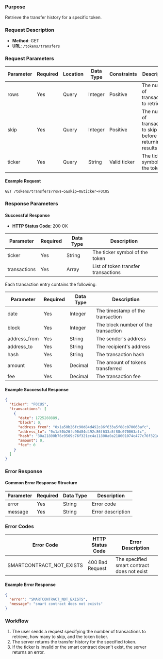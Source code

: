 
### Purpose
Retrieve the transfer history for a specific token.

### Request Description
- **Method**: GET  
- **URL**: `/tokens/transfers`

### Request Parameters

| Parameter    | Required | Location | Data Type | Constraints      | Description                                    |
| ------------ | -------- | -------- | --------- | ----------------| ---------------------------------------------- |
| rows         | Yes      | Query    | Integer   | Positive         | The number of transactions to retrieve         |
| skip         | Yes      | Query    | Integer   | Positive         | The number of transactions to skip before returning results |
| ticker       | Yes      | Query    | String    | Valid ticker     | The ticker symbol of the token                 |

#### Example Request
```
GET /tokens/transfers?rows=5&skip=0&ticker=FOCUS
```

### Response Parameters

#### Successful Response
- **HTTP Status Code**: 200 OK

| Parameter       | Required | Data Type | Description                             |
| --------------- | -------- | --------- | --------------------------------------- |
| ticker          | Yes      | String    | The ticker symbol of the token          |
| transactions    | Yes      | Array     | List of token transfer transactions     |

Each transaction entry contains the following:

| Parameter       | Required | Data Type | Description                             |
| --------------- | -------- | --------- | --------------------------------------- |
| date            | Yes      | Integer   | The timestamp of the transaction        |
| block           | Yes      | Integer   | The block number of the transaction     |
| address_from    | Yes      | String    | The sender's address                    |
| address_to      | Yes      | String    | The recipient's address                 |
| hash            | Yes      | String    | The transaction hash                    |
| amount          | Yes      | Decimal   | The amount of tokens transferred        |
| fee             | Yes      | Decimal   | The transaction fee                     |

#### Example Successful Response
```json
{
  "ticker": "FOCUS",
  "transactions": [
    {
      "date": 1725260889,
      "block": 0,
      "address_from": "0x1a50b26fc90d84d492c86f633a5f88c070063afc",
      "address_to": "0x1a50b26fc90d84d492c86f633a5f88c070063afc",
      "hash": "30a21800b76c9569c76f321ec4a11800a0a218001074c477c76f321ed4a11800",
      "amount": 0,
      "fee": 0
    }
  ]
}
```

### Error Response
#### Common Error Response Structure

| Parameter | Required | Data Type | Description          |
| --------- | -------- | --------- | -------------------- |
| error     | Yes      | String    | Error code           |
| message   | Yes      | String    | Error description    |

### Error Codes

| Error Code                  | HTTP Status Code  | Error Description                  |
| --------------------------- | ----------------- | ---------------------------------- |
| SMARTCONTRACT_NOT_EXISTS     | 400 Bad Request   | The specified smart contract does not exist|

#### Example Error Response
```json
{
  "error": "SMARTCONTRACT_NOT_EXISTS",
  "message": "smart contract does not exists"
}
```

### Workflow
1. The user sends a request specifying the number of transactions to retrieve, how many to skip, and the token ticker.
2. The server returns the transfer history for the specified token.
3. If the ticker is invalid or the smart contract doesn't exist, the server returns an error.
